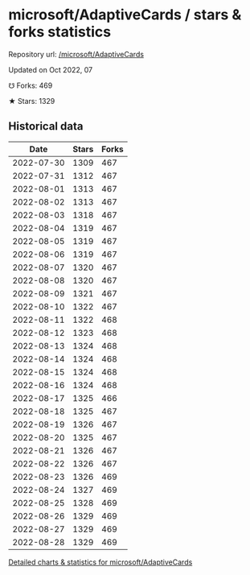 # microsoft/AdaptiveCards / stars & forks statistics

Repository url: [/microsoft/AdaptiveCards](https://github.com/microsoft/AdaptiveCards)

Updated on Oct 2022, 07

☋ Forks: 469

★ Stars: 1329

## Historical data
| Date | Stars | Forks |
|------|-------|-------|
| 2022-07-30 | 1309 | 467 | 
| 2022-07-31 | 1312 | 467 | 
| 2022-08-01 | 1313 | 467 | 
| 2022-08-02 | 1313 | 467 | 
| 2022-08-03 | 1318 | 467 | 
| 2022-08-04 | 1319 | 467 | 
| 2022-08-05 | 1319 | 467 | 
| 2022-08-06 | 1319 | 467 | 
| 2022-08-07 | 1320 | 467 | 
| 2022-08-08 | 1320 | 467 | 
| 2022-08-09 | 1321 | 467 | 
| 2022-08-10 | 1322 | 467 | 
| 2022-08-11 | 1322 | 468 | 
| 2022-08-12 | 1323 | 468 | 
| 2022-08-13 | 1324 | 468 | 
| 2022-08-14 | 1324 | 468 | 
| 2022-08-15 | 1324 | 468 | 
| 2022-08-16 | 1324 | 468 | 
| 2022-08-17 | 1325 | 466 | 
| 2022-08-18 | 1325 | 467 | 
| 2022-08-19 | 1326 | 467 | 
| 2022-08-20 | 1325 | 467 | 
| 2022-08-21 | 1326 | 467 | 
| 2022-08-22 | 1326 | 467 | 
| 2022-08-23 | 1326 | 469 | 
| 2022-08-24 | 1327 | 469 | 
| 2022-08-25 | 1328 | 469 | 
| 2022-08-26 | 1329 | 469 | 
| 2022-08-27 | 1329 | 469 | 
| 2022-08-28 | 1329 | 469 | 


[Detailed charts & statistics for microsoft/AdaptiveCards](https://reviewgithub.com/rep/microsoft/AdaptiveCards)
